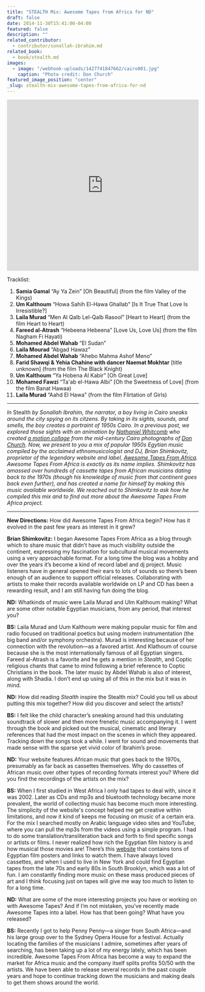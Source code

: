 ```yaml
---
title: "STEALTH Mix: Awesome Tapes from Africa for ND"
draft: false
date: 2014-11-30T15:41:00-04:00
featured: false
description: ""
related_contributor:
  - contributor/sonallah-ibrahim.md
related_book:
  - book/stealth.md
images:
  - image: "/webhook-uploads/1427741847662/cairo001.jpg"
    caption: "Photo credit: Don Church"
featured_image_position: "center"
_slug: stealth-mix-awesome-tapes-from-africa-for-nd
---
```


<iframe frameborder="no" height="450" scrolling="no" src="https://w.soundcloud.com/player/?url=https%3A//api.soundcloud.com/tracks/156754773&amp;auto_play=false&amp;hide_related=false&amp;show_comments=true&amp;show_user=true&amp;show_reposts=false&amp;visual=true" width="100%"></iframe>

Tracklist:

1. **Samia Gamal** “Ay Ya Zein” [Oh Beautiful] (from the film Valley of the Kings)
2. **Um Kalthoum** “Howa Sahih El-Hawa Ghallab” [Is It True That Love Is Irresistible?]
3. **Laila Murad** “Men Al Qalb Lel-Qalb Rasool” [Heart to Heart]
(from the film Heart to Heart)
4. **Fareed al-Atrash** “Hebeena Hebeena” [Love Us, Love Us]
(from the film Nagham Fi Hayati)
5. **Mohamed Abdel Wahab** “El Sudan”
6. **Laila Mourad** “Abgad Hawaz”
7. **Mohamed Abdel Wahab** “Ahebo Mahma Ashof Meno”
8. **Farid Shawqi & Yehia Chahine with dancer Naemat Mokhtar** [title unknown]
(from the film The Black Knight)
9. **Um Kalthoum** “Ya Hobena Al Kabir” [Oh Great Love]
10. **Mohamed Fawzi** “Ta'ab el-Hawa Albi” [Oh the Sweetness of Love]
(from the film Banat Hawaa)
11. **Laila Murad** “Aahd El Hawa” (from the film Flirtation of Girls)

* * *

_In_ Stealth _by Sonallah Ibrahim, the narrator, a boy living in Cairo sneaks around the city spying on its citzens. By taking in its sights, sounds, and smells, the boy creates a portraint of 1950s Cairo. In a previous post, we explored those sights with an animation by [Nathaniel Whitcomb](http://www.nathanielwhitcomb.com/) who created [a motion collage](http://ndbooks.com/blog/article/stealth-animation) from the mid-century Cairo photographs of [Don Church](http://www.coug.net/egypt/). Now, we present to you a mix of popular 1950s Egytian music compiled by the acclaimed ethnomusicologist and DJ, Brian Shimkovitz, proprietor of the legendary website and label, [Awesome Tapes From Africa](http://www.awesometapes.com/).
Awesome Tapes From Africa is exactly as its name implies. Shimkovitz has amassed over hundreds of cassette tapes from African musicians dating back to the 1970s (though his knowledge of music from that continent goes back even further), and has created a name for himself by making this music available worldwide.
We reached out to Shimkovitz to ask how he compiled this mix and to find out more about the Awesome Tapes From Africa project._

* * *

**New Directions:** How did Awesome Tapes From Africa begin? How has it evolved in the past few years as interest in it grew?

**Brian Shimkovitz:** I began Awesome Tapes From Africa as a blog through which to share music that didn’t have as much visibility outside the continent, expressing my fascination for subcultural musical movements using a very approachable format. For a long time the blog was a hobby and over the years it’s become a kind of record label and dj project. Music listeners have in general opened their ears to lots of sounds so there’s been enough of an audience to support official releases. Collaborating with artists to make their records available worldwide on LP and CD has been a rewarding result, and I am still having fun doing the blog.

**ND:** Whatkinds of music were Laila Murad and Ulm Kalthoum making? What are some other notable Egyptian musicians, from any period, that interest you?

**BS:** Laila Murad and Uum Kalthoum were making popular music for film and radio focused on traditional poetics but using modern instrumentation (the big band and/or symphony orchestra). Murad is interesting because of her connection with the revolution—as a favored artist. And Klathoum of course because she is the most internationally famous of all Egyptian singers. Fareed al-Atrash is a favorite and he gets a mention in _Stealth_, and Coptic religious chants that came to mind following a brief reference to Coptic Christians in the book. The later music by Abdel Wahab is also of interest, along with Shadia. I don’t end up using all of this in the mix but it was in mind.

**ND:** How did reading _Stealth_ inspire the Stealth mix? Could you tell us about putting this mix together? How did you discover and select the artists?

**BS:** I felt like the child character’s sneaking around had this undulating soundtrack of slower and then more frenetic music accompanying it. I went through the book and picked out the musical, cinematic and literary references that had the most impact on the scenes in which they appeared. Tracking down the songs took a while. I went for sound and movements that made sense with the sparse yet vivid color of Ibrahim’s prose.

**ND:** Your website features African music that goes back to the 1970s, presumably as far back as cassettes themselves. Why do cassettes of African music over other types of recording formats interest you? Where did you find the recordings of the artists on the mix?

**BS:** When I first studied in West Africa I only had tapes to deal with, since it was 2002. Later as CDs and mp3s and bluetooth technology became more prevalent, the world of collecting music has become much more interesting. The simplicity of the website's concept helped me get creative within limitations, and now it kind of keeps me focusing on music of a certain era.
For the mix I searched mostly on Arabic language video sites and YouTube, where you can pull the mp3s from the videos using a simple program. I had to do some translation/transliteration back and forth to find specific songs or artists or films. I never realized how rich the Egyptian film history is and how musical those movies are! There’s this [website](http://www.musicman.com/mopoc/) that contains tons of Egyptian film posters and links to watch them.
I have always loved cassettes, and when I used to live in New York and could find Egyptian tapes from the late 70s and early 80s in South Brooklyn, which was a lot of fun. I am constantly finding more music on these mass produced pieces of art and I think focusing just on tapes will give me way too much to listen to for a long time.

**ND:** What are some of the more interesting projects you have or working on with Awesome Tapes? And if I’m not mistaken, you’ve recently made Awesome Tapes into a label. How has that been going? What have you released?

**BS:** Recently I got to help Penny Penny—a singer from South Africa—and his large group over to the Sydney Opera House for a festival. Actually locating the families of the musicians I admire, sometimes after years of searching, has been taking up a lot of my energy lately, which has been incredible.
Awesome Tapes From Africa has become a way to expand the market for Africa music and the company itself splits profits 50/50 with the artists. We have been able to release several records in the past couple years and hope to continue tracking down the musicians and making deals to get them shows around the world.


